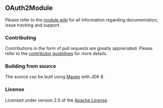 ## OAuth2Module
Please refer to the [module wiki][] for all information regarding documentation, issue tracking and support.

### Contributing
Contributions in the form of pull requests are greatly appreciated.  Please refer to the [contributor guidelines][] for more details. 

### Building from source
The source can be built using [Maven][] with JDK 8.

### License
Licensed under version 2.0 of the [Apache License][].

[module wiki]: https://across.dev/modules/oauth2module
[contributor guidelines]: https://across.dev/contributing
[Maven]: https://maven.apache.org
[Apache License]: https://www.apache.org/licenses/LICENSE-2.0